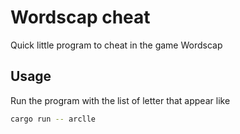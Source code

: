 # Wordscap cheat

Quick little program to cheat in the game Wordscap

## Usage

Run the program with the list of letter that appear like

```sh
cargo run -- arclle
```
